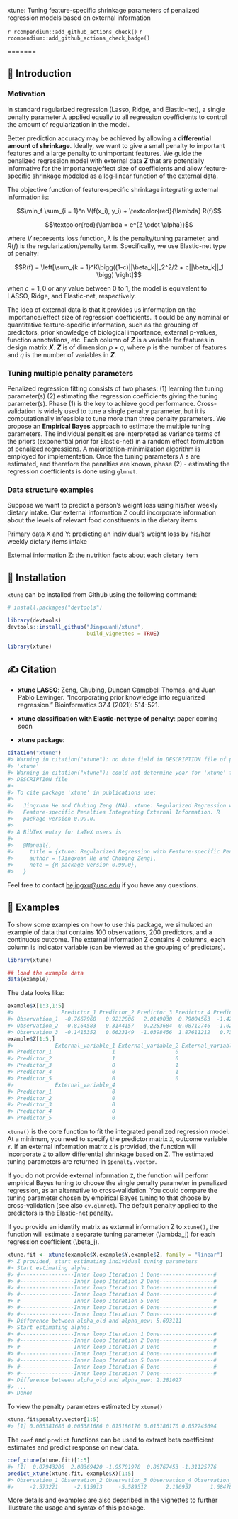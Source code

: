 
<!-- README.md is generated from README.Rmd. Please edit that file -->

xtune: Tuning feature-specific shrinkage parameters of penalized
regression models based on external information

<!-- badges: start -->
`r rcompendium::add_github_actions_check()`
`r rcompendium::add_github_actions_check_badge()`
<!-- badges: end -->

\=======

## 📗 Introduction

### Motivation

In standard regularized regression (Lasso, Ridge, and Elastic-net), a
single penalty parameter $\lambda$ applied equally to all regression
coefficients to control the amount of regularization in the model.

Better prediction accuracy may be achieved by allowing a **differential
amount of shrinkage**. Ideally, we want to give a small penalty to
important features and a large penalty to unimportant features. We guide
the penalized regression model with external data **$Z$**  that are
potentially informative for the importance/effect size of coefficients
and allow feature-specific shrinkage modeled as a log-linear function of
the external data.

The objective function of feature-specific shrinkage integrating
external information is:



```math
\min_f \sum_{i = 1}^n V(f(x_i), y_i) + \textcolor{red}{\lambda} R(f)
```


```math
\textcolor{red}{\lambda = e^{Z \cdot \alpha}}
```

where $V$ represents loss function, $\lambda$ is the penalty/tuning
parameter, and $R(f)$ is the regularization/penalty term.
Specifically, we use Elastic-net type of penalty:

$$R(f) = \left[\sum_{k = 1}^K\bigg((1-c)||\beta_k||_2^2/2 + c||\beta_k||_1 \bigg) \right]$$

when $c = 1, 0$ or any value between 0 to 1, the model is equivalent
to LASSO, Ridge, and Elastic-net, respectively.

The idea of external data is that it provides us information on the
importance/effect size of regression coefficients. It could be any
nominal or quantitative feature-specific information, such as the
grouping of predictors, prior knowledge of biological importance,
external p-values, function annotations, etc. Each column of **$Z$** is a
variable for features in design matrix **$X$**. **$Z$** is of dimension
$p \times q$, where $p$ is the number of features and $q$ is the
number of variables in **$Z$**.

### Tuning multiple penalty parameters

Penalized regression fitting consists of two phases: (1) learning the
tuning parameter(s) (2) estimating the regression coefficients giving
the tuning parameter(s). Phase (1) is the key to achieve good
performance. Cross-validation is widely used to tune a single penalty
parameter, but it is computationally infeasible to tune more than three
penalty parameters. We propose an **Empirical Bayes** approach to
estimate the multiple tuning parameters. The individual penalties are
interpreted as variance terms of the priors (exponential prior for
Elastic-net) in a random effect formulation of penalized regressions. A
majorization-minimization algorithm is employed for implementation. Once
the tuning parameters $\lambda$ s are estimated, and therefore the
penalties are known, phase (2) - estimating the regression coefficients
is done using `glmnet`.

### Data structure examples

Suppose we want to predict a person’s weight loss using his/her weekly
dietary intake. Our external information Z could incorporate information
about the levels of relevant food constituents in the dietary items.

Primary data X and Y: predicting an individual’s weight loss by his/her
weekly dietary items intake

External information Z: the nutrition facts about each dietary item

## 📙 Installation

`xtune` can be installed from Github using the following command:

``` r
# install.packages("devtools")

library(devtools)
devtools::install_github("JingxuanH/xtune", 
                         build_vignettes = TRUE)

library(xtune)
```

## ✍ Citation

  - **xtune LASSO**: Zeng, Chubing, Duncan Campbell Thomas, and Juan
    Pablo Lewinger. “Incorporating prior knowledge into regularized
    regression.” Bioinformatics 37.4 (2021): 514-521.

  - **xtune classification with Elastic-net type of penalty**: paper
    coming soon

  - **xtune package**:

<!-- end list -->

``` r
citation("xtune")
#> Warning in citation("xtune"): no date field in DESCRIPTION file of package
#> 'xtune'
#> Warning in citation("xtune"): could not determine year for 'xtune' from package
#> DESCRIPTION file
#> 
#> To cite package 'xtune' in publications use:
#> 
#>   Jingxuan He and Chubing Zeng (NA). xtune: Regularized Regression with
#>   Feature-specific Penalties Integrating External Information. R
#>   package version 0.99.0.
#> 
#> A BibTeX entry for LaTeX users is
#> 
#>   @Manual{,
#>     title = {xtune: Regularized Regression with Feature-specific Penalties Integrating External Information},
#>     author = {Jingxuan He and Chubing Zeng},
#>     note = {R package version 0.99.0},
#>   }
```

Feel free to contact [hejingxu@usc.edu](hejingxu@usc.edu) if you have
any questions.

## 📘 Examples

To show some examples on how to use this package, we simulated an
example of data that contains 100 observations, 200 predictors, and a
continuous outcome. The external information Z contains 4 columns, each
column is indicator variable (can be viewed as the grouping of
predictors).

``` r
library(xtune)

## load the example data
data(example)
```

The data looks like:

``` r
example$X[1:3,1:5]
#>               Predictor_1 Predictor_2 Predictor_3 Predictor_4 Predictor_5
#> Observation_1  -0.7667960   0.9212806   2.0149030  0.79004563  -1.4244699
#> Observation_2  -0.8164583  -0.3144157  -0.2253684  0.08712746  -1.0296026
#> Observation_3  -0.1415352   0.6623149  -1.0398456  1.87611212   0.7340254
example$Z[1:5,]
#>             External_variable_1 External_variable_2 External_variable_3
#> Predictor_1                   1                   0                   0
#> Predictor_2                   1                   0                   0
#> Predictor_3                   0                   1                   0
#> Predictor_4                   0                   1                   0
#> Predictor_5                   0                   0                   1
#>             External_variable_4
#> Predictor_1                   0
#> Predictor_2                   0
#> Predictor_3                   0
#> Predictor_4                   0
#> Predictor_5                   0
```

`xtune()` is the core function to fit the integrated penalized
regression model. At a minimum, you need to specify the predictor matrix
`X`, outcome variable `Y`. If an external information matrix `Z` is
provided, the function will incorporate `Z` to allow differential
shrinkage based on Z. The estimated tuning parameters are returned in
`$penalty.vector`.

If you do not provide external information `Z`, the function will
perform empirical Bayes tuning to choose the single penalty parameter in
penalized regression, as an alternative to cross-validation. You could
compare the tuning parameter chosen by empirical Bayes tuning to that
choose by cross-validation (see also `cv.glmnet`). The default penalty
applied to the predictors is the Elastic-net penalty.

If you provide an identify matrix as external information Z to
`xtune()`, the function will estimate a separate tuning parameter
\(\lambda_j\) for each regression coefficient \(\beta_j\).

``` r
xtune.fit <- xtune(example$X,example$Y,example$Z, family = "linear")
#> Z provided, start estimating individual tuning parameters 
#> Start estimating alpha:
#> #-----------------Inner loop Iteration 1 Done-----------------#
#> #-----------------Inner loop Iteration 2 Done-----------------#
#> #-----------------Inner loop Iteration 3 Done-----------------#
#> #-----------------Inner loop Iteration 4 Done-----------------#
#> #-----------------Inner loop Iteration 5 Done-----------------#
#> #-----------------Inner loop Iteration 6 Done-----------------#
#> #-----------------Inner loop Iteration 7 Done-----------------#
#> Difference between alpha_old and alpha_new: 5.693111 
#> Start estimating alpha:
#> #-----------------Inner loop Iteration 1 Done-----------------#
#> #-----------------Inner loop Iteration 2 Done-----------------#
#> #-----------------Inner loop Iteration 3 Done-----------------#
#> #-----------------Inner loop Iteration 4 Done-----------------#
#> #-----------------Inner loop Iteration 5 Done-----------------#
#> #-----------------Inner loop Iteration 6 Done-----------------#
#> #-----------------Inner loop Iteration 7 Done-----------------#
#> Difference between alpha_old and alpha_new: 2.281027 
#> ...
#> Done!
```

To view the penalty parameters estimated by `xtune()`

``` r
xtune.fit$penalty.vector[1:5]
#> [1] 0.005381686 0.005381686 0.015186170 0.015186170 0.052245694
```

The `coef` and `predict` functions can be used to extract beta
coefficient estimates and predict response on new data.

``` r
coef_xtune(xtune.fit)[1:5]
#> [1]  0.07943206  2.08369420 -1.95701978  0.86767453 -1.31125776
predict_xtune(xtune.fit, example$X)[1:5]
#> Observation_1 Observation_2 Observation_3 Observation_4 Observation_5 
#>     -2.573221     -2.915913     -5.589512      2.196957      1.684783
```

More details and examples are also described in the vignettes to further
illustrate the usage and syntax of this package.
